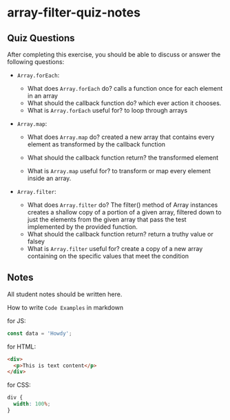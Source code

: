 # array-filter-quiz-notes

## Quiz Questions

After completing this exercise, you should be able to discuss or answer the following questions:

- `Array.forEach`:
  - What does `Array.forEach` do?
    calls a function once for each element in an array
  - What should the callback function do?
    which ever action it chooses.
  - What is `Array.forEach` useful for?
    to loop through arrays
- `Array.map`:

  - What does `Array.map` do?
    created a new array that contains every element as transformed by the callback function

  - What should the callback function return?
    the transformed element
  - What is `Array.map` useful for?
    to transform or map every element inside an array.

- `Array.filter`:
  - What does `Array.filter` do?
    The filter() method of Array instances creates a shallow copy of a portion of a given array, filtered down to just the elements from the given array that pass the test implemented by the provided function.
  - What should the callback function return?
    return a truthy value or falsey
  - What is `Array.filter` useful for?
    create a copy of a new array containing on the specific values that meet the condition

## Notes

All student notes should be written here.

How to write `Code Examples` in markdown

for JS:

```javascript
const data = 'Howdy';
```

for HTML:

```html
<div>
  <p>This is text content</p>
</div>
```

for CSS:

```css
div {
  width: 100%;
}
```
